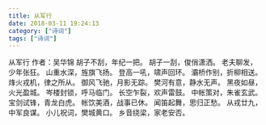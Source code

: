 ```yaml
---
title: 从军行
date: 2018-03-11 19:24:13
category: ["诗词"]
tags: ["诗词"]
---
```

从军行
作者：吴华锦
胡子不刮，年纪一把。
胡子一刮，俊俏潇洒。
老夫聊发，少年张狂。
山重水深，旌旗飞扬。
登高一吼，啸声回环。
灞桥作别，折柳相送。
烽火戎机，律之所从。
御风飞驰，月影无踪。
樊河有意，静水无声。
黑夜如昼，火光盈城。
岑楼封锁，呼马临门。
长空乍裂，欢声雷鼓。
中帐策对，朱雀玄武。
宝剑试锋，青龙白虎。
帐饮美酒，战事已休。
闻笛起舞，思归正愁。
从戎廿九，中军良谋。
小儿祝词，樊城黄口。
乡音绕梁，家老安否。
